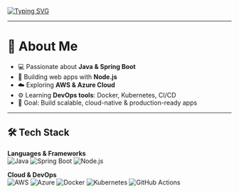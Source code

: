 [![Typing SVG](https://readme-typing-svg.herokuapp.com?font=Fira+Code&size=24&pause=1000&color=00C2FF&center=true&vCenter=true&width=800&lines=Hi+there+👋,+I'm+Avishka;Java+%7C+Spring+Boot+%7C+Node.js;AWS+%7C+Azure+%7C+DevOps+Enthusiast;Building+Cloud-Native+Applications)](https://git.io/typing-svg)

---

# 🚀 About Me  
- 💻 Passionate about **Java & Spring Boot**  
- 🚀 Building web apps with **Node.js**  
- ☁️ Exploring **AWS & Azure Cloud**  
- ⚙️ Learning **DevOps tools**: Docker, Kubernetes, CI/CD  
- 🎯 Goal: Build scalable, cloud-native & production-ready apps  

---

## 🛠️ Tech Stack  

**Languages & Frameworks**  
![Java](https://img.shields.io/badge/Java-ED8B00?style=for-the-badge&logo=openjdk&logoColor=white)
![Spring Boot](https://img.shields.io/badge/Spring%20Boot-6DB33F?style=for-the-badge&logo=springboot&logoColor=white)
![Node.js](https://img.shields.io/badge/Node.js-43853D?style=for-the-badge&logo=node.js&logoColor=white)

**Cloud & DevOps**  
![AWS](https://img.shields.io/badge/AWS-232F3E?style=for-the-badge&logo=amazon-aws&logoColor=white)
![Azure](https://img.shields.io/badge/Azure-0078D4?style=for-the-badge&logo=microsoft-azure&logoColor=white)
![Docker](https://img.shields.io/badge/Docker-2496ED?style=for-the-badge&logo=docker&logoColor=white)
![Kubernetes](https://img.shields.io/badge/Kubernetes-326CE5?style=for-the-badge&logo=kubernetes&logoColor=white)
![GitHub Actions](https://img.shields.io/badge/CI%2FCD-GitHub%20Actions-blue?style=for-the-badge&logo=github-actions&logoColor=white)

